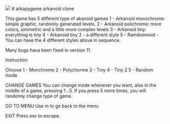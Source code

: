 <img src="https://i1.wp.com/pythonprogramming.altervista.org/wp-content/uploads/2020/07/particles.png?w=499&ssl=1">
# arkapygame
arkanoid clone

This game has 5 different type of akanoid games
1 - Arkanoid monochrome: simple graphic, randomly generated levels.
2 - Arkanoid polichrome: more colors, simmetric and a little more complex levels
3 - Arkanoid tiny: everything is tiny
4 - Arkanoid tiny 2 - a different style
5 - Ramdomnoid - You can have the 4 different styles above in sequence.

Many bugs hava been fixed in version 11.

Instruction

Choose
1 - Monchrome
2 - Polychorme
3 - Tiny
4 - Tiny 2
5 - Random mode

CHANGE GAMES
You can change mode whenever you want, also in the middle of a game, pressing 1...5.
If you press 5 more times, you will randomly change type of game.

GO TO MENU
Use m to go back to the menu

EXIT
Press esc to escape.
